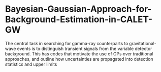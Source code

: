 # Bayesian-Gaussian-Approach-for-Background-Estimation-in-CALET-GW
The central task in searching for gamma-ray counterparts to gravitational-wave events is to distinguish transient signals from the variable detector background. This has codes that motivate the use of GPs over traditional approaches, and outline how uncertainties are propagated into detection statistics and upper limits
